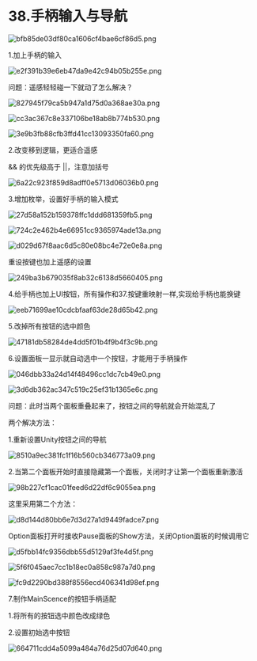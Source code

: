 # 38.手柄输入与导航

![bfb85de03df80ca1606cf4bae6cf86d5.png](image/bfb85de03df80ca1606cf4bae6cf86d5.png)

1.加上手柄的输入

![e2f391b39e6eb47da9e42c94b05b255e.png](image/e2f391b39e6eb47da9e42c94b05b255e.png)

问题：遥感轻轻碰一下就动了怎么解决？

![827945f79ca5b947a1d75d0a368ae30a.png](image/827945f79ca5b947a1d75d0a368ae30a.png)

![cc3ac367c8e337106be18ab8b774b530.png](image/cc3ac367c8e337106be18ab8b774b530.png)

![3e9b3fb88cfb3ffd41cc13093350fa60.png](image/3e9b3fb88cfb3ffd41cc13093350fa60.png)

2.改变移到逻辑，更适合遥感

&& 的优先级高于 ||，注意加括号

![6a22c923f859d8adff0e5713d06036b0.png](image/6a22c923f859d8adff0e5713d06036b0.png)

3.增加枚举，设置好手柄的输入模式

![27d58a152b159378ffc1ddd681359fb5.png](image/27d58a152b159378ffc1ddd681359fb5.png)

![724c2e462b4e66951cc9365974ade13a.png](image/724c2e462b4e66951cc9365974ade13a.png)

![d029d67f8aac6d5c80e08bc4e72e0e8a.png](image/d029d67f8aac6d5c80e08bc4e72e0e8a.png)

重设按键也加上遥感的设置

![249ba3b679035f8ab32c6138d5660405.png](image/249ba3b679035f8ab32c6138d5660405.png)

4.给手柄也加上UI按钮，所有操作和37.按键重映射一样,实现给手柄也能换键

![eeb71699ae10cdcbfaaf63de28d65b42.png](image/eeb71699ae10cdcbfaaf63de28d65b42.png)

5.改掉所有按钮的选中颜色

![47181db58284de4dd5f01b4f9b4f3c9b.png](image/47181db58284de4dd5f01b4f9b4f3c9b.png)

6.设置面板一显示就自动选中一个按钮，才能用于手柄操作

![046dbb33a24d14f48496cc1dc7cb49e0.png](image/046dbb33a24d14f48496cc1dc7cb49e0.png)

![3d6db362ac347c519c25ef31b1365e6c.png](image/3d6db362ac347c519c25ef31b1365e6c.png)

问题：此时当两个面板重叠起来了，按钮之间的导航就会开始混乱了

两个解决方法：

1.重新设置Unity按钮之间的导航

![8510a9ec381fc1f16b560cb346773a09.png](image/8510a9ec381fc1f16b560cb346773a09.png)

2.当第二个面板开始时直接隐藏第一个面板，关闭时才让第一个面板重新激活

![98b227cf1cac01feed6d22df6c9055ea.png](image/98b227cf1cac01feed6d22df6c9055ea.png)

这里采用第二个方法：

![d8d144d80bb6e7d3d27a1d9449fadce7.png](image/d8d144d80bb6e7d3d27a1d9449fadce7.png)

Option面板打开时接收Pause面板的Show方法，关闭Option面板的时候调用它

![d5fbb14fc9356dbb55d5129af3fe4d5f.png](image/d5fbb14fc9356dbb55d5129af3fe4d5f.png)

![5f6f045aec7cc1b18ec0a858c987a7d0.png](image/5f6f045aec7cc1b18ec0a858c987a7d0.png)

![fc9d2290bd388f8556ecd406341d98ef.png](image/fc9d2290bd388f8556ecd406341d98ef.png)

7.制作MainScence的按钮手柄适配

1.将所有的按钮选中颜色改成绿色

2.设置初始选中按钮

![664711cdd4a5099a484a76d25d07d640.png](image/664711cdd4a5099a484a76d25d07d640.png)
